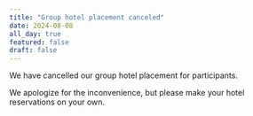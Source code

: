 ```yaml
---
title: "Group hotel placement canceled"
date: 2024-08-08
all_day: true
featured: false
draft: false
---
```

We have cancelled our group hotel placement for participants.

We apologize for the inconvenience, but please make your hotel reservations on your own.
